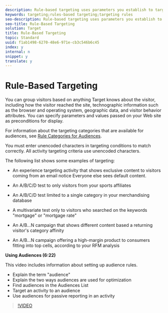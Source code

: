 ```yaml
---
description: Rule-based targeting uses parameters you establish to target based on specific criteria. If visitors meet the criteria, they are included in the campaign and campaign reports.
keywords: targeting;rules-based targeting;targeting rules
seo-description: Rule-based targeting uses parameters you establish to target based on specific criteria. If visitors meet the criteria, they are included in the campaign and campaign reports.
seo-title: Rule-Based Targeting
solution: Target
title: Rule-Based Targeting
topic: Standard
uuid: f1ab1498-6270-48e6-971e-cb3c546b6c45
index: y
internal: n
snippet: y
translate: y
---
```


# Rule-Based Targeting

You can group visitors based on anything Target knows about the visitor, including how the visitor reached the site, technographic information such as the browser and operating system, geographic data, and visitor behavior attributes. You can specify parameters and values passed on your Web site as preconditions for display. 

For information about the targeting categories that are available for audiences, see [ Rule Categories for Audiences](../../c_target/c_audiences/c_target_rules/c_target_rules.md#concept_E3A77E42F1644503A829B5107B20880D). 

You must enter unencoded characters in targeting conditions to match correctly. All activity targeting criteria use unencoded characters. 

The following list shows some examples of targeting: 


* An experience targeting activity that shows exclusive content to visitors coming from an email notice Everyone else sees default content. 

* An A/B/C/D test to only visitors from your sports affiliates
* An A/B/C/D test limited to a single category in your merchandising database
* A multivariate test only to visitors who searched on the keywords "mortgage" or "mortgage rate"
* An A/B...N campaign that shows different content based a returning visitor's category affinity
* An A/B...N campaign offering a high-margin product to consumers fitting into top cells, according to your RFM analysis


**Using Audiences (6:22)** 

This video includes information about setting up audience rules. 


* Explain the term "audience"
* Explain the two ways audiences are used for optimization
* Find audiences in the Audiences List
* Target an activity to an audience
* Use audiences for passive reporting in an activity


>[!VIDEO](https://vimeo.com/TAMBpW9vpOI) 
